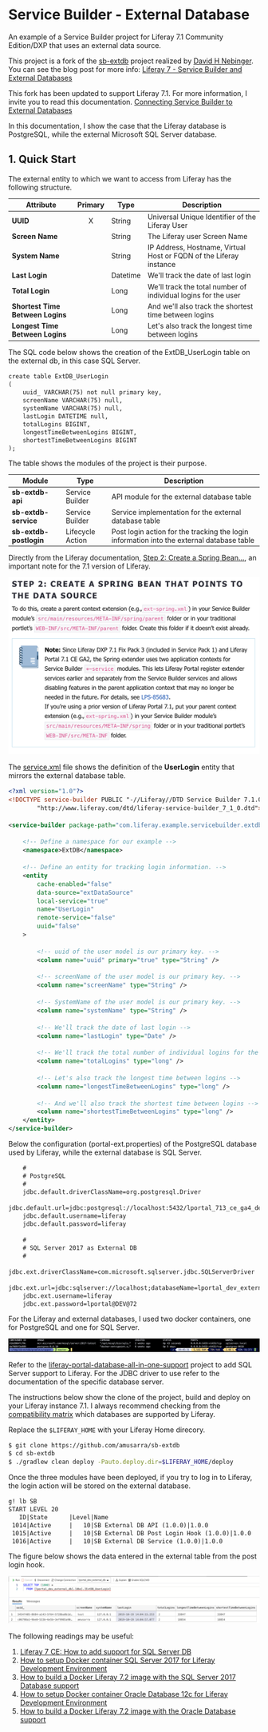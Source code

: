 # Service Builder - External Database
An example of a Service Builder project for Liferay 7.1 Community Edition/DXP that uses an external data source.

This project is a fork of the [sb-extdb](https://github.com/dnebing/sb-extdb) project realized by [David H Nebinger](https://liferay.dev/web/guest/profile/-/user/user.26526). You can see the blog post for more info: [Liferay 7 - Service Builder and External Databases](https://liferay.dev/blogs/-/blogs/liferay-7-service-builder-and-external-databases)

This fork has been updated to support Liferay 7.1. For more information, I invite you to read this documentation. [Connecting Service Builder to External Databases](https://portal.liferay.dev/docs/7-1/tutorials/-/knowledge_base/t/connecting-service-builder-to-external-databases#step-2-create-a-spring-bean-that-points-to-the-data-source)

In this documentation, I show the case that the Liferay database is PostgreSQL, while the external Microsoft SQL Server database.



## 1. Quick Start

The external entity to which we want to access from Liferay has the following structure.

| Attribute                        | Primary | Type     | Description                                                  |
| -------------------------------- | :-----: | -------- | ------------------------------------------------------------ |
| **UUID**                         |    X    | String   | Universal Unique Identifier of the Liferay User              |
| **Screen Name**                  |         | String   | The Liferay user Screen Name                                 |
| **System Name**                  |         | String   | IP Address, Hostname, Virtual Host or FQDN of the Liferay instance |
| **Last Login**                   |         | Datetime | We'll track the date of last login                           |
| **Total Login**                  |         | Long     | We'll track the total number of individual logins for the user |
| **Shortest Time Between Logins** |         | Long     | And we'll also track the shortest time between logins        |
| **Longest Time Between Logins**  |         | Long     | Let's also track the longest time between logins             |



The SQL code below shows the creation of the ExtDB_UserLogin table on the external db, in this case SQL Server.

```mssql
create table ExtDB_UserLogin
(
    uuid_ VARCHAR(75) not null primary key,
    screenName VARCHAR(75) null,
    systemName VARCHAR(75) null,
    lastLogin DATETIME null,
    totalLogins BIGINT,
    longestTimeBetweenLogins BIGINT,
    shortestTimeBetweenLogins BIGINT
);
```



The table shows the modules of the project is their purpose.

| Module                 | Type             | Description                                                  |
| ---------------------- | ---------------- | ------------------------------------------------------------ |
| **sb-extdb-api**       | Service Builder  | API module for the external database table                   |
| **sb-extdb-service**   | Service Builder  | Service implementation for the external database table       |
| **sb-extdb-postlogin** | Lifecycle Action | Post login action for the tracking the login information into the external database table |



Directly from the Liferay documentation, [Step 2: Create a Spring Bean...](https://portal.liferay.dev/docs/7-1/tutorials/-/knowledge_base/t/connecting-service-builder-to-external-databases#step-2-create-a-spring-bean-that-points-to-the-data-source), an important note for the 7.1 version of Liferay.

![NoteSpringServiceContextExtender](docs/images/NoteSpringServiceContextExtender.png)



The [service.xml](https://github.com/amusarra/sb-extdb/blob/master/sb-extdb-service/service.xml) file shows the definition of the **UserLogin** entity that mirrors the external database table.

```xml
<?xml version="1.0"?>
<!DOCTYPE service-builder PUBLIC "-//Liferay//DTD Service Builder 7.1.0//EN"
		"http://www.liferay.com/dtd/liferay-service-builder_7_1_0.dtd">

<service-builder package-path="com.liferay.example.servicebuilder.extdb">

	<!-- Define a namespace for our example -->
	<namespace>ExtDB</namespace>

	<!-- Define an entity for tracking login information. -->
	<entity
		cache-enabled="false"
		data-source="extDataSource"
		local-service="true"
		name="UserLogin"
		remote-service="false"
		uuid="false"
	>

		<!-- uuid of the user model is our primary key. -->
		<column name="uuid" primary="true" type="String" />

		<!-- screenName of the user model is our primary key. -->
		<column name="screenName" type="String" />

		<!-- SystemName of the user model is our primary key. -->
		<column name="systemName" type="String" />

		<!-- We'll track the date of last login -->
		<column name="lastLogin" type="Date" />

		<!-- We'll track the total number of individual logins for the user -->
		<column name="totalLogins" type="long" />

		<!-- Let's also track the longest time between logins -->
		<column name="longestTimeBetweenLogins" type="long" />

		<!-- And we'll also track the shortest time between logins -->
		<column name="shortestTimeBetweenLogins" type="long" />
	</entity>
</service-builder>
```



Below the configuration (portal-ext.properties) of the PostgreSQL database used by Liferay, while the external database is SQL Server.

```properties
    #
    # PostgreSQL
    #
    jdbc.default.driverClassName=org.postgresql.Driver
    jdbc.default.url=jdbc:postgresql://localhost:5432/lportal_713_ce_ga4_develop
    jdbc.default.username=liferay
    jdbc.default.password=liferay

    #
    # SQL Server 2017 as External DB
    #
    jdbc.ext.driverClassName=com.microsoft.sqlserver.jdbc.SQLServerDriver
    jdbc.ext.url=jdbc:sqlserver://localhost;databaseName=lportal_dev_external_db
    jdbc.ext.username=liferay
    jdbc.ext.password=lportal@DEV@72
```



For the Liferay and external databases, I used two docker containers, one for PostgreSQL and one for SQL Server.

![docker_ps_dbserver](docs/images/docker_ps_dbserver.png)

Refer to the [liferay-portal-database-all-in-one-support](https://github.com/amusarra/liferay-portal-database-all-in-one-support) project to add SQL Server support to Liferay. For the JDBC driver to use refer to the documentation of the specific database server.

The instructions below show the clone of the project, build and deploy on your Liferay instance 7.1. I always recommend checking from the [compatibility matrix](https://web.liferay.com/it/services/support/compatibility-matrix) which databases are supported by Liferay.

Replace the `$LIFERAY_HOME` with your Liferay Home direcory.

```bash
$ git clone https://github.com/amusarra/sb-extdb
$ cd sb-extdb
$ ./gradlew clean deploy -Pauto.deploy.dir=$LIFERAY_HOME/deploy
```



Once the three modules have been deployed, if you try to log in to Liferay, the login action will be stored on the external database.

```shell
g! lb SB
START LEVEL 20
   ID|State      |Level|Name
 1014|Active     |   10|SB External DB API (1.0.0)|1.0.0
 1015|Active     |   10|SB External DB Post Login Hook (1.0.0)|1.0.0
 1016|Active     |   10|SB External DB Service (1.0.0)|1.0.0
```



The figure below shows the data entered in the external table from the post login hook.

![select_data_on_external_table](docs/images/select_data_on_external_table.png)



The following readings may be useful:

1. [Liferay 7 CE: How to add support for SQL Server DB](https://www.dontesta.it/en/2016/04/19/liferay-7-ce-how-to-add-support-for-sql-server-db/)
2. [How to setup Docker container SQL Server 2017 for Liferay Development Environment](http://bit.ly/2oCgGUp)
3. [How to build a Docker Liferay 7.2 image with the SQL Server 2017 Database support](http://bit.ly/2MhyFHV)
4. [How to setup Docker container Oracle Database 12c for Liferay Development Environment](http://bit.ly/2zn7R2U)
5. [How to build a Docker Liferay 7.2 image with the Oracle Database support](http://bit.ly/2TOki0Q)

